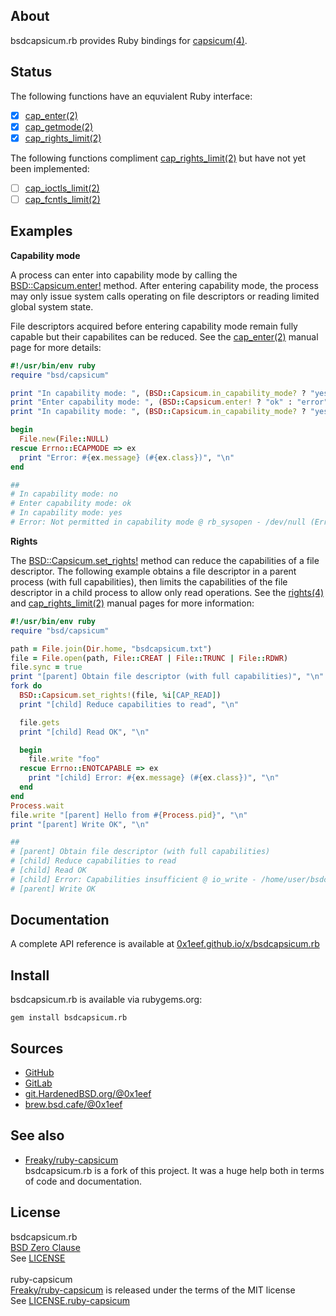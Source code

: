 ## About

bsdcapsicum.rb provides Ruby bindings for
[capsicum(4)](https://man.freebsd.org/cgi/man.cgi?query=capsicum&apropos=0&sektion=4&format=html).

## Status

The following functions have an equvialent Ruby interface:

* [x] [cap_enter(2)](https://man.freebsd.org/cgi/man.cgi?query=cap_enter&apropos=0&sektion=2&format=html)
* [x] [cap_getmode(2)](https://man.freebsd.org/cgi/man.cgi?query=cap_getmode&apropos=0&sektion=2&format=html)
* [x] [cap_rights_limit(2)](https://man.freebsd.org/cgi/main.cgi?query=cap_rights_limit&sektion=2&format=html)

The following functions compliment
[cap_rights_limit(2)](https://man.freebsd.org/cgi/main.cgi?query=cap_rights_limit&sektion=2&format=html)
but have not yet been implemented:

* [ ] [cap_ioctls_limit(2)](https://man.freebsd.org/cgi/main.cgi?query=cap_ioctls_limit&sektion=2&format=html)
* [ ] [cap_fcntls_limit(2)](https://man.freebsd.org/cgi/main.cgi?query=cap_fnctls_limit&sektion=2&format=html)

## Examples

__Capability mode__

A process can enter into capability mode by calling
the [BSD::Capsicum.enter!](http://0x1eef.github.io/x/bsdcapsicum.rb/BSD/Capsicum.html#enter!-instance_method)
method. After entering capability mode, the process may	only
issue system calls operating on file descriptors or reading
limited global system state.

File descriptors acquired before entering capability
mode remain fully capable but their capabilites can be reduced. See the
[cap_enter(2)](https://man.freebsd.org/cgi/man.cgi?query=cap_enter&apropos=0&sektion=2&format=html)
manual page for more details:

```ruby
#!/usr/bin/env ruby
require "bsd/capsicum"

print "In capability mode: ", (BSD::Capsicum.in_capability_mode? ? "yes" : "no"), "\n"
print "Enter capability mode: ", (BSD::Capsicum.enter! ? "ok" : "error"), "\n"
print "In capability mode: ", (BSD::Capsicum.in_capability_mode? ? "yes" : "no"), "\n"

begin
  File.new(File::NULL)
rescue Errno::ECAPMODE => ex
  print "Error: #{ex.message} (#{ex.class})", "\n"
end

##
# In capability mode: no
# Enter capability mode: ok
# In capability mode: yes
# Error: Not permitted in capability mode @ rb_sysopen - /dev/null (Errno::ECAPMODE)
```

__Rights__

The
[BSD::Capsicum.set_rights!](http://0x1eef.github.io/x/bsdcapsicum.rb/BSD/Capsicum.html#set_rights!-instance_method)
method can reduce the capabilities of a file descriptor. The following
example obtains a file descriptor in a parent process (with full capabilities),
then limits the capabilities of the file descriptor
in a child process to allow only read operations. See the
[rights(4)](https://man.freebsd.org/cgi/man.cgi?query=rights&apropos=0&sektion=4&format=html)
and
[cap_rights_limit(2)](https://man.freebsd.org/cgi/main.cgi?query=cap_rights_limit&sektion=2&format=htmlman)
manual pages for more information:

``` ruby
#!/usr/bin/env ruby
require "bsd/capsicum"

path = File.join(Dir.home, "bsdcapsicum.txt")
file = File.open(path, File::CREAT | File::TRUNC | File::RDWR)
file.sync = true
print "[parent] Obtain file descriptor (with full capabilities)", "\n"
fork do
  BSD::Capsicum.set_rights!(file, %i[CAP_READ])
  print "[child] Reduce capabilities to read", "\n"

  file.gets
  print "[child] Read OK", "\n"

  begin
    file.write "foo"
  rescue Errno::ENOTCAPABLE => ex
    print "[child] Error: #{ex.message} (#{ex.class})", "\n"
  end
end
Process.wait
file.write "[parent] Hello from #{Process.pid}", "\n"
print "[parent] Write OK", "\n"

##
# [parent] Obtain file descriptor (with full capabilities)
# [child] Reduce capabilities to read
# [child] Read OK
# [child] Error: Capabilities insufficient @ io_write - /home/user/bsdcapsicum.txt (Errno::ENOTCAPABLE)
# [parent] Write OK
```

## Documentation

A complete API reference is available at [0x1eef.github.io/x/bsdcapsicum.rb](https://0x1eef.github.io/x/bsdcapsicum.rb)

## Install

bsdcapsicum.rb is available via rubygems.org:

    gem install bsdcapsicum.rb

## Sources

* [GitHub](https://github.com/0x1eef/bsdcapsicum.rb#readme)
* [GitLab](https://gitlab.com/0x1eef/bsdcapsicum.rb#about)
* [git.HardenedBSD.org/@0x1eef](https://git.hardenedbsd.org/0x1eef/bsdcapsicum.rb#about)
* [brew.bsd.cafe/@0x1eef](https://brew.bsd.cafe/0x1eef/bsdcapsicum.rb)

## See also

* [Freaky/ruby-capsicum](https://github.com/Freaky/ruby-capsicum) <br>
  bsdcapsicum.rb is a fork of this project. It was a huge help both
  in terms of code and documentation.

## License

bsdcapsicum.rb
<br>
[BSD Zero Clause](https://choosealicense.com/licenses/0bsd/)
<br>
See [LICENSE](./LICENSE)
<br><br>
ruby-capsicum
<br>
[Freaky/ruby-capsicum](https://github.com/Freaky/ruby-capsicum) is released
under the terms of the MIT license
<br>
See [LICENSE.ruby-capsicum](/.LICENSE-ruby-capsicum)
